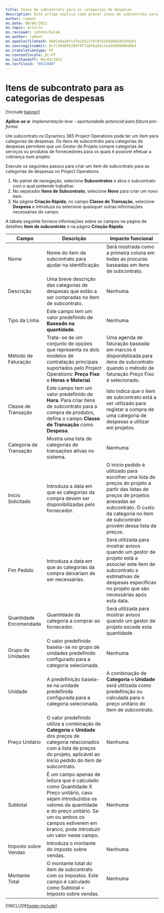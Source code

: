 ```yaml
---
title: Itens de subcontrato para as categorias de despesas
description: Este artigo explica como gravar itens de subcontrato para despesas e utilizar os campos para gravar a compra de tempo por parte dos fornecedores.
author: rumant
ms.date: 08/06/2021
ms.topic: article
ms.reviewer: johnmichalak
ms.author: rumant
ms.openlocfilehash: 0b02a8aa0fce7bcb52374c0755d4bb85db16dad3
ms.sourcegitcommit: 6cfc50d89528df977a8f6a55c1ad39d99800d9b4
ms.translationtype: HT
ms.contentlocale: pt-PT
ms.lasthandoff: 06/03/2022
ms.locfileid: "8921040"
---
```

#  <a name="subcontract-lines-for-expense-categories"></a>Itens de subcontrato para as categorias de despesas

[!include [banner](../../includes/dataverse-preview.md)]

_**Aplica-se a:** Implementação leve - oportunidade potencial para fatura pró-forma_

Um subcontrato no Dynamics 365 Project Operations pode ter um item para categorias de despesas. Os itens de subcontrato para categorias de despesas permitem que um Gestor de Projeto compre categorias de serviços ou produtos de fornecedores para os quais é possível efetuar a cobrança num projeto.

Execute os seguintes passos para criar um item de subcontrato para as categorias de despesas no Project Operations.

1. No painel de navegação, selecione **Subcontratos** e abra o subcontrato com o qual pretende trabalhar.
2. No separador **Itens de Subcontrato**, selecione **Novo** para criar um novo item.
3. Na página **Criação Rápida**, no campo **Classe de Transação**, selecione **Despesa** e introduza ou selecione quaisquer outras informações necessárias do campo.

A tabela seguinte fornece informações sobre os campos na página de detalhes **Item de subcontrato** e na página **Criação Rápida**.

| **Campo** | **Descrição** | **Impacto funcional** |
| --- | --- | --- |
| Nome | Nome do item de subcontrato para ajudar na identificação. | Será mostrada como a primeira coluna em todas as procuras baseadas em itens de subcontrato. |
| Descrição | Uma breve descrição das categorias de despesas que estão a ser compradas no item de subcontrato. | Nenhuma |
|Tipo da Linha | Este campo tem um valor predefinido de **Baseado na quantidade**. |Nenhuma |
| Método de Faturação | Trata-se de um conjunto de opções que representa os dois modelos de contratação principais suportados pelo Project Operations: **Preço Fixo** e **Horas e Material**. | Uma agenda de faturação baseada em marcos é disponibilizada para itens de subcontrato quando o método de faturação Preço Fixo é selecionado. |
| Classe de Transação | Este campo tem um valor predefinido de **Hora**. Para criar itens de subcontrato para a compra de produtos, defina o campo **Classe de Transação** como **Despesa**.  | Isto indica que o item de subcontrato está a ser utilizado para registar a compra de uma categoria de despesas a utilizar em projetos. |
| Categoria de Transação | Mostra uma lista de categorias de transações ativas no sistema. |Nenhuma |
| Início Solicitado | Introduza a data em que as categorias da compra devem ser disponibilizadas pelo fornecedor. | O início pedido é utilizado para escolher uma lista de preços do projeto a partir das listas de preços de projetos anexadas ao subcontrato. O custo da categoria no item de subcontrato provém dessa lista de preços. |
| Fim Pedido | Introduza a data em que as categorias da compra deixariam de ser necessárias. | Será utilizada para mostrar avisos quando um gestor de projeto está a associar este item de subcontrato a estimativas de despesas específicas no projeto que são necessárias após esta data. |
| Quantidade Encomendada | Quantidade da categoria a comprar ao fornecedor. | Será utilizada para mostrar avisos quando um gestor de projeto excede esta quantidade.|
| Grupo de Unidades | O valor predefinido baseia-se no grupo de unidades predefinido configurado para a categoria selecionada. |Nenhuma |
| Unidade | A predefinição baseia-se na unidade predefinida configurada para a categoria selecionada.  | A combinação de **Categoria** e **Unidade** será utilizada como predefinição ou calculada para o preço unitário do item de subcontrato.  |
| Preço Unitário | O valor predefinido utiliza a combinação de **Categoria** e **Unidade** dos preços de categoria relacionados com a lista de preços do projeto, aplicável ao início pedido do item de subcontrato. |Nenhuma |
| Subtotal | É um campo apenas de leitura que é calculado como Quantidade X Preço unitário, caso sejam introduzidos os valores da quantidade e do preço unitário. Se um ou ambos os campos estiverem em branco, pode introduzir um valor neste campo. |Nenhuma |
| Imposto sobre Vendas | Introduza o montante do imposto sobre vendas. |Nenhuma |
| Montante Total | O montante total do item de subcontrato com os impostos. Este campo é calculado como Subtotal + Imposto sobre vendas. |Nenhuma |


[!INCLUDE[footer-include](../../includes/footer-banner.md)]
